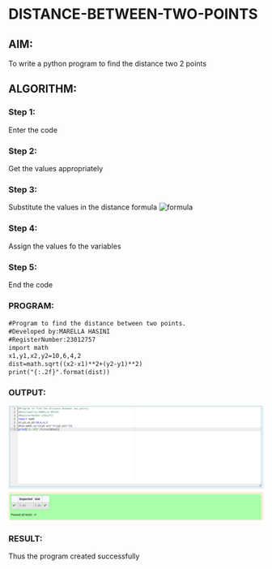 # DISTANCE-BETWEEN-TWO-POINTS

## AIM:
To write a python program to find the distance two 2 points
## ALGORITHM:
### Step 1:
Enter the code
### Step 2: 
Get the values appropriately
### Step 3: 
Substitute the values in the distance formula  ![formula](/formula.JPG)
### Step 4: 
Assign the values fo the variables
### Step 5: 
End the code
### PROGRAM:
```
#Program to find the distance between two points.
#Developed by:MARELLA HASINI 
#RegisterNumber:23012757
import math
x1,y1,x2,y2=10,6,4,2
dist=math.sqrt((x2-x1)**2+(y2-y1)**2)
print("{:.2f}".format(dist))
```
  


### OUTPUT:
![OUTPUT](./distance%20between%20points.png)
### RESULT:
Thus the program created successfully